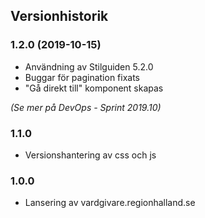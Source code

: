 ## Versionhistorik

### 1.2.0 (2019-10-15)
- Användning av Stilguiden 5.2.0
- Buggar för pagination fixats
- "Gå direkt till" komponent skapas

_(Se mer på DevOps - Sprint 2019.10)_

### 1.1.0
- Versionshantering av css och js

### 1.0.0
- Lansering av vardgivare.regionhalland.se